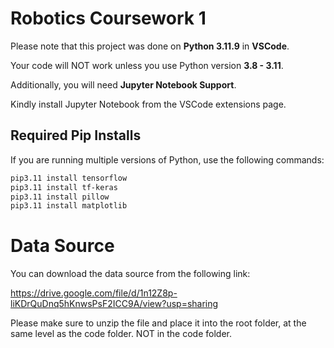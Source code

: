 # Robotics Coursework 1

Please note that this project was done on **Python 3.11.9** in **VSCode**.

Your code will NOT work unless you use Python version **3.8 - 3.11**.

Additionally, you will need **Jupyter Notebook Support**.

Kindly install Jupyter Notebook from the VSCode extensions page.

## Required Pip Installs

If you are running multiple versions of Python, use the following commands:

```bash
pip3.11 install tensorflow
pip3.11 install tf-keras
pip3.11 install pillow
pip3.11 install matplotlib
```

# Data Source

You can download the data source from the following link:

https://drive.google.com/file/d/1n12Z8p-liKDrQuDnq5hKnwsPsF2ICC9A/view?usp=sharing

Please make sure to unzip the file and place it into the root folder, at the same level as the code folder. NOT in the code folder.

